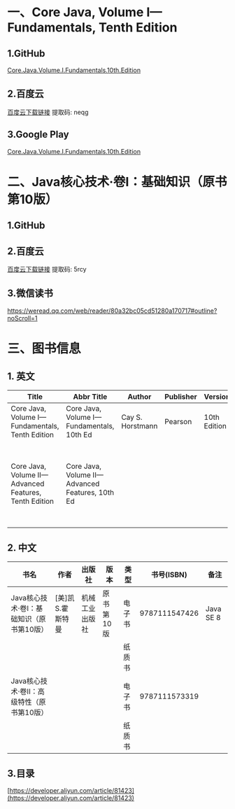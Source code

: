 # 一、Core Java, Volume I—Fundamentals, Tenth Edition
## 1.GitHub
[Core.Java.Volume.I.Fundamentals.10th.Edition](https://github.com/RebornL/Blog/blob/master/Blog/JavaSE/Core.Java.Volume.I.Fundamentals.10th.Edition.2016.1.pdf)
## 2.百度云
[百度云下载链接](https://pan.baidu.com/s/1hdidBlYQYjCdV2tMLVzGDg?pwd=neqg) 提取码: neqg
## 3.Google Play
[Core.Java.Volume.I.Fundamentals.10th.Edition](https://play.google.com/store/books/details?id=MdxACwAAQBAJ)
# 二、Java核心技术·卷Ⅰ：基础知识（原书第10版）
## 1.GitHub
## 2.百度云
[百度云下载链接](https://pan.baidu.com/s/101Qj2O9W7ruYzrcW4e8Fhg?pwd=5rcy) 提取码: 5rcy
## 3.微信读书
https://weread.qq.com/web/reader/80a32bc05cd51280a170717#outline?noScroll=1
# 三、图书信息
## 1. 英文

| Title                                             | Abbr Title                                       | Author            | Publisher | Version      | Type   | ISBN          | Remark    |
| ------------------------------------------------- | ------------------------------------------------ | ---------------- | -------- | ----------- | ------ | ------------ | --------- |
| Core Java, Volume I—Fundamentals, Tenth Edition   | Core Java, Volume I—Fundamentals, 10th Ed        | Cay S. Horstmann | Pearson  | 10th Edition | E-Book | 9780134177304 | Java SE 8 |
|                                                   |                                                  |                  |          |             | P-Book | 9780134177335 |           |
| Core Java, Volume II—Advanced Features, Tenth Edition | Core Java, Volume II—Advanced Features, 10th Ed |                  |          |             | E-Book | 9780134177298 |           |
|                                                   |                                                  |                  |          |             | P-Book | 9780134177878 |           |

## 2. 中文

| 书名                                          | 作者                | 出版社          | 版本       | 类型     | 书号(ISBN)     | 备注     |
| --------------------------------------------- | ------------------- | --------------- | ---------- | -------- | ------------- | -------- |
| Java核心技术·卷Ⅰ：基础知识（原书第10版）      | [美]凯S.霍斯特曼    | 机械工业出版社   | 原书第10版 | 电子书   | 9787111547426 | Java SE 8 |
|                                               |                     |                 |            | 纸质书   |               |          |
| Java核心技术·卷II：高级特性（原书第10版）     |                     |                 |            | 电子书   | 9787111573319 |          |
|                                               |                     |                 |            | 纸质书   |               |          |

## 3.目录

[https://developer.aliyun.com/article/81423](https://developer.aliyun.com/article/81423)

